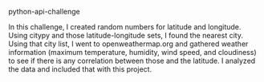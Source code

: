 python-api-challenge

In this challenge, I created random numbers for latitude and longitude. Using citypy and those latitude-longitude sets, I found the nearest city. Using that city list, I went to openweathermap.org and gathered weather information (maximum temperature, humidity, wind speed, and cloudiness) to see if there is any correlation between those and the latitude. I analyzed the data and included that with this project.
